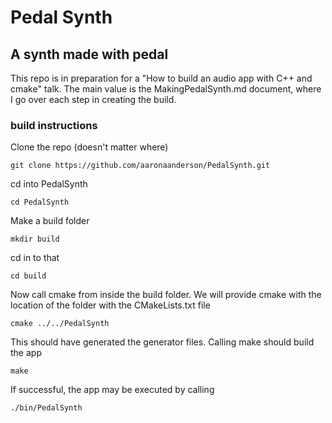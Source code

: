 # Pedal Synth
## A synth made with pedal
This repo is in preparation for a "How to build an audio app with C++ and cmake" talk. The main value is the MakingPedalSynth.md document, where I go over each step in creating the build.

### build instructions 
Clone the repo (doesn't matter where)
```
git clone https://github.com/aaronaanderson/PedalSynth.git
```
cd into PedalSynth
```
cd PedalSynth
```
Make a build folder
```
mkdir build
```
cd in to that
```
cd build
```
Now call cmake from inside the build folder. We will provide cmake with the location of the folder with the CMakeLists.txt file
```
cmake ../../PedalSynth
```
This should have generated the generator files. Calling make should build the app
```
make
```
If successful, the app may be executed by calling
```
./bin/PedalSynth
```